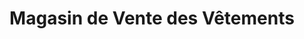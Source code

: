 ---
title: "Magasin de Vente des Vêtements"
url: /macenta/magasin-de-vente-des-vetements/
shop: vêtements
---